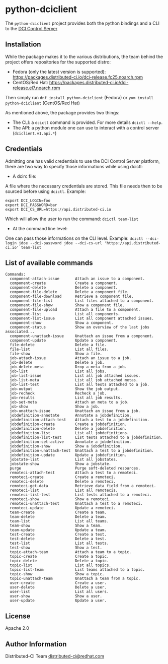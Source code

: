 # python-dciclient

The `python-dciclient` project provides both the python bindings and a CLI to the [DCI Control Server](https://github.com/redhat-cip/dci-control-server)

## Installation

While the package makes it to the various distributions, the team behind the project offers repositories for the supported distro:

  * Fedora (only the latest version is supported): https://packages.distributed-ci.io/dci-release.fc25.noarch.rpm
  * CentOS/Red Hat: https://packages.distributed-ci.io/dci-release.el7.noarch.rpm

Then simply run `dnf install python-dciclient` (Fedora) or `yum install python-dciclient` (CentOS/Red Hat)

As mentioned above, the package provides two things:

  * The CLI: a `dcictl` command is provided. For more details `dcictl --help`.
  * The API: a python module one can use to interact with a control server (`dciclient.v1.api.*`)


## Credentials

Admitting one has valid credentials to use the DCI Control Server platform, there are two way to specify those informations while using dcictl:

  * A dcirc file:

A file where the necessary credentials are stored. This file needs then to be sourced before using `dcictl`. Example:

```
export DCI_LOGIN=foo
export DCI_PASSWORD=bar
export DCI_CS_URL=https://api.distributed-ci.io
```

Which will allow the user to run the command: `dcictl team-list`

  * At the command line level:

One can pass those informations on the CLI level. Example: `dcictl --dci-login jdoe --dci-password jdoe --dci-cs-url 'https://api.distributed-ci.io' team-list`


## List of available commands

```
Commands:
  component-attach-issue       Attach an issue to a component.
  component-create             Create a component.
  component-delete             Delete a component.
  component-file-delete        Delete a component file.
  component-file-download      Retrieve a component file.
  component-file-list          List files attached to a component.
  component-file-show          Show a component file.
  component-file-upload        Attach a file to a component.
  component-list               List all components.
  component-list-issue         List all component attached issues.
  component-show               Show a component.
  component-status             Show an overview of the last jobs associated...
  component-unattach-issue     Unattach an issue from a component.
  component-update             Update a component.
  file-delete                  Delete a file.
  file-list                    List all files.
  file-show                    Show a file.
  job-attach-issue             Attach an issue to a job.
  job-delete                   Delete a job.
  job-delete-meta              Drop a meta from a job.
  job-list                     List all jobs.
  job-list-issue               List all job attached issues.
  job-list-meta                List all job attached metas.
  job-list-test                List all tests attached to a job.
  job-output                   Show the job output.
  job-recheck                  Recheck a job.
  job-results                  List all job results.
  job-set-meta                 Attach an meta to a job.
  job-show                     Show a job.
  job-unattach-issue           Unattach an issue from a job.
  jobdefinition-annotate       Annotate a jobdefinition.
  jobdefinition-attach-test    Attach a test to a jobdefinition.
  jobdefinition-create         Create a jobdefinition.
  jobdefinition-delete         Delete a jobdefinition.
  jobdefinition-list           List all jobdefinitions.
  jobdefinition-list-test      List tests attached to a jobdefinition.
  jobdefinition-set-active     Annotate a jobdefinition.
  jobdefinition-show           Show a jobdefinition.
  jobdefinition-unattach-test  Unattach a test to a jobdefinition.
  jobdefinition-update         Update a jobdefinition.
  jobstate-list                List all jobstates.
  jobstate-show                Show a jobstate.
  purge                        Purge soft-deleted resources.
  remoteci-attach-test         Attach a test to a remoteci.
  remoteci-create              Create a remoteci.
  remoteci-delete              Delete a remoteci.
  remoteci-get-data            Retrieve data field from a remoteci.
  remoteci-list                List all remotecis.
  remoteci-list-test           List tests attached to a remoteci.
  remoteci-show                Show a remoteci.
  remoteci-unattach-test       Unattach a test to a remoteci.
  remoteci-update              Update a remoteci.
  team-create                  Create a team.
  team-delete                  Delete a team.
  team-list                    List all teams.
  team-show                    Show a team.
  team-update                  Update a team.
  test-create                  Create a test.
  test-delete                  Delete a test.
  test-list                    List all tests.
  test-show                    Show a test.
  topic-attach-team            Attach a team to a topic.
  topic-create                 Create a topic.
  topic-delete                 Delete a topic.
  topic-list                   List all topics.
  topic-list-team              List teams attached to a topic.
  topic-show                   Show a topic.
  topic-unattach-team          Unattach a team from a topic.
  user-create                  Create a user.
  user-delete                  Delete a user.
  user-list                    List all users.
  user-show                    Show a user.
  user-update                  Update a user.
```

## License

Apache 2.0


## Author Information

Distributed-CI Team  <distributed-ci@redhat.com>
